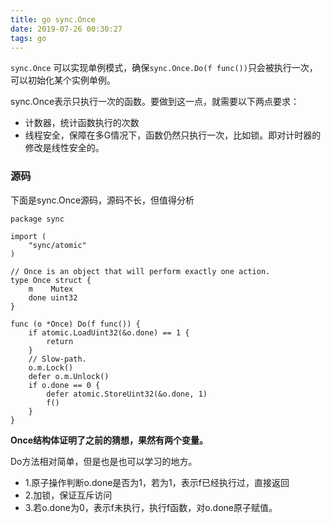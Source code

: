 ```yaml
---
title: go sync.Once
date: 2019-07-26 00:30:27
tags: go
---
```


`sync.Once` 可以实现单例模式，确保`sync.Once.Do(f func())`只会被执行一次，可以初始化某个实例单例。

sync.Once表示只执行一次的函数。要做到这一点，就需要以下两点要求：

- 计数器，统计函数执行的次数
- 线程安全，保障在多G情况下，函数仍然只执行一次，比如锁。即对计时器的修改是线性安全的。

### 源码

下面是sync.Once源码，源码不长，但值得分析

```
package sync

import (
    "sync/atomic"
)

// Once is an object that will perform exactly one action.
type Once struct {
    m    Mutex
    done uint32
}

func (o *Once) Do(f func()) {
    if atomic.LoadUint32(&o.done) == 1 {
        return
    }
    // Slow-path.
    o.m.Lock()
    defer o.m.Unlock()
    if o.done == 0 {
        defer atomic.StoreUint32(&o.done, 1)
        f()
    }
}
```

**Once结构体证明了之前的猜想，果然有两个变量。**

Do方法相对简单，但是也是也可以学习的地方。

- 1.原子操作判断o.done是否为1，若为1，表示f已经执行过，直接返回
- 2.加锁，保证互斥访问
- 3.若o.done为0，表示f未执行，执行f函数，对o.done原子赋值。
